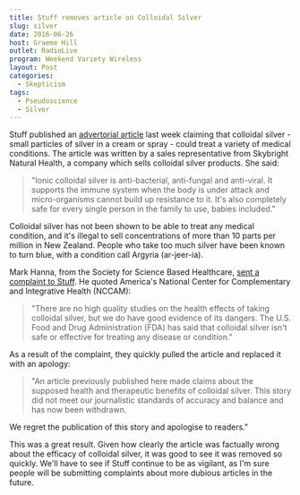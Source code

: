 ```yaml
---
title: Stuff removes article on Colloidal Silver
slug: silver
date: 2016-06-26
host: Graeme Hill
outlet: RadioLive
program: Weekend Variety Wireless
layout: Post
categories:
  - Skepticism
tags:
  - Pseudoscience
  - Silver
---
```


Stuff published an [advertorial article](http://www.stuff.co.nz/life-style/beauty/80087820/colloidal-silver-the-wonder-liquid-that-has-multiple-beauty-uses) last week claiming that colloidal silver - small particles of silver in a cream or spray - could treat a variety of medical conditions. The article was written by a sales representative from Skybright Natural Health, a company which sells colloidal silver products. She said:

<!-- more -->

> "Ionic colloidal silver is anti-bacterial, anti-fungal and anti-viral. It supports the immune system when the body is under attack and micro-organisms cannot build up resistance to it. It's also completely safe for every single person in the family to use, babies included."

Colloidal silver has not been shown to be able to treat any medical condition, and it's illegal to sell concentrations of more than 10 parts per million in New Zealand. People who take too much silver have been known to turn blue, with a condition call Argyria (ar-jeer-ia).

Mark Hanna, from the Society for Science Based Healthcare, [sent a complaint to Stuff](https://honestuniverse.com/2016/06/16/colloidal-silver-blues/). He quoted America's National Center for Complementary and Integrative Health (NCCAM):

> "There are no high quality studies on the health effects of taking colloidal silver, but we do have good evidence of its dangers. The U.S. Food and Drug Administration (FDA) has said that colloidal silver isn't safe or effective for treating any disease or condition."

As a result of the complaint, they quickly pulled the article and replaced it with an apology:

> "An article previously published here made claims about the supposed health and therapeutic benefits of colloidal silver. This story did not meet our journalistic standards of accuracy and balance and has now been withdrawn.

We regret the publication of this story and apologise to readers."

This was a great result. Given how clearly the article was factually wrong about the efficacy of colloidal silver, it was good to see it was removed so quickly. We'll have to see if Stuff continue to be as vigilant, as I'm sure people will be submitting complaints about more dubious articles in the future.
